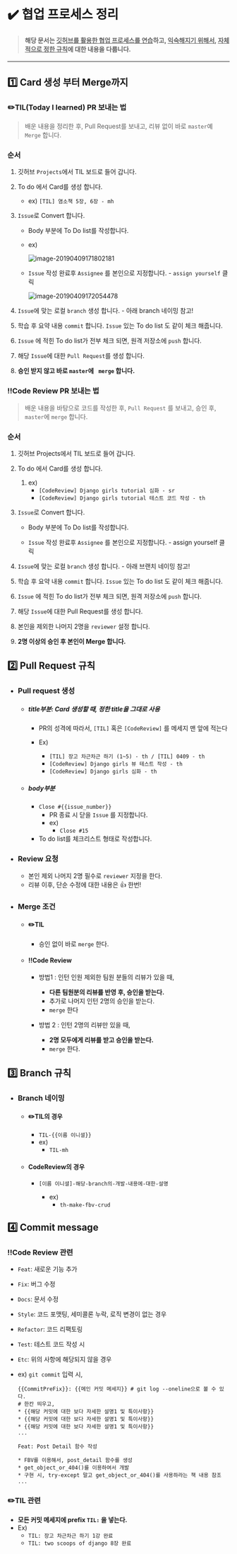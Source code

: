 # :heavy_check_mark: 협업 프로세스 정리

> #### 해당 문서는 <u>깃허브를 활용한 협업 프로세스를 연습</u>하고, <u>익숙해지기 위해서</u>, <u>자체적으로 정한 규칙</u>에 대한 내용을 다룹니다.



-------------------



## :one: Card 생성 부터 Merge까지 

### :pencil2:TIL(Today I learned) PR 보내는 법

> 배운 내용을 정리한 후, Pull Request를 보내고, 리뷰 없이 바로 `master`예 `Merge` 합니다.



### 순서

1. 깃허브 `Projects`에서 TIL 보드로 들어 갑니다.

2. To do 에서 Card를 생성 합니다.

    * ex) `[TIL] 염소책 5장, 6장 - mh`

3. `Issue`로 Convert 합니다.

    * Body 부분에 To Do list를 작성합니다.

    * ex)

        ![image-20190409171802181](assets/image-20190409171802181.png)

    * `Issue` 작성 완료후 `Assignee` 를 본인으로 지정합니다. - `assign yourself` 클릭

        ![image-20190409172054478](assets/image-20190409172054478.png)

4. `Issue`에 맞는 로컬 `branch` 생성 합니다. - 아래 branch 네이밍 참고!

5. 학습 후 요약 내용 `commit` 합니다. `Issue` 있는 To do list 도 같이 체크 해줍니다.

6. `Issue` 에 적힌 To do list가 전부 체크 되면, 원격 저장소에 `push` 합니다.

7. 해당 `Issue`에 대한 `Pull Request`를 생성 합니다.

8. **승인 받지 않고 바로 `master`에 ` merge` 합니다.** 





### :bangbang:Code Review PR 보내는 법

> 배운 내용을 바탕으로 코드를 작성한 후, `Pull Request` 를 보내고, 승인 후, `master`에 `merge` 합니다.



### 순서

1. 깃허브 Projects에서 TIL 보드로 들어 갑니다.

2. To do 에서 Card를 생성 합니다.

    1. ex)
        - `[CodeReview] Django girls tutorial 심화 - sr`
        - `[CodeReview] Django girls tutorial 테스트 코드 작성 - th`

3. `Issue`로 Convert 합니다.
    - Body 부분에 To Do list를 작성합니다.

    - `Issue` 작성 완료후 `Assignee` 를 본인으로 지정합니다. - assign yourself 클릭

4. `Issue`에 맞는 로컬 `branch` 생성 합니다. - 아래 브랜치 네이밍 참고!

5. 학습 후 요약 내용 `commit` 합니다. `Issue` 있는 To do list 도 같이 체크 해줍니다.

6. `Issue` 에 적힌 To do list가 전부 체크 되면, 원격 저장소에 `push` 합니다.

7. 해당 `Issue`에 대한 Pull Request를 생성 합니다.

8. 본인을 제외한 나머지 2명을 `reviewer` 설정 합니다.

9. **2명 이상의 승인 후 본인이 Merge 합니다.**



#### 

## :two: Pull Request 규칙

- ### Pull request 생성

    - ##### title부분: Card 생성할 때, 정한 title을 그대로 사용

        - PR의 성격에 따라서, `[TIL]`  혹은 `[CodeReview]` 를 메세지 맨 앞에 적는다

        - Ex)

            - `[TIL] 장고 차근차근 하기 (1~5) - th / [TIL] 0409 - th`
            - `[CodeReview] Django girls 뷰 테스트 작성 - th`
            - `[CodeReview] Django girls 심화 - th`

            

    - ##### body부분

        - `Close #{{issue_number}}`
            - PR 종료 시 닫을 `Issue` 를 지정합니다.
            - ex)
                - `Close #15`
        - To do list를 체크리스트 형태로 작성합니다.

        

- ### Review 요청

    - 본인 제외 나머지 2명 필수로 `reviewer` 지정을 한다.
    - 리뷰 이후, 단순 수정에 대한 내용은 :thumbsup: 한번!

    

- ### Merge 조건

    - #### :pencil2:TIL

        - 승인 없이 바로 `merge` 한다.

    - #### :bangbang:Code Review

        * 방법1 : 인턴 인원 제외한 팀원 분들의 리뷰가 있을 때, 
            * **다른 팀원분의 리뷰를 반영 후, 승인을 받는다.**
            * 추가로 나머지 인턴 2명의 승인을 받는다.
            * `merge` 한다

        * 방법 2 : 인턴 2명의 리뷰만 있을 때,
            * **2명 모두에게 리뷰를 받고 승인을 받는다.**
            * `merge` 한다.

            

    

## :three: Branch 규칙

- ### Branch 네이밍

    - #### :pencil2:TIL의 경우

        - `TIL-{{이름 이니셜}}`
        - ex)
            - `TIL-mh`

    - #### CodeReview의 경우

        - `[이름 이니셜]-해당-branch의-개발-내용에-대한-설명`

            - ex)
                - `th-make-fbv-crud`

            

## :four: Commit message

### :bangbang:Code Review 관련

- `Feat`: 새로운 기능 추가

- `Fix`: 버그 수정

- `Docs`: 문서 수정

- `Style`: 코드 포맷팅, 세미콜론 누락, 로직 변경이 없는 경우

- `Refactor`: 코드 리팩토링

- `Test`: 테스트 코드 작성 시

- `Etc`: 위의 사항에 해당되지 않을 경우

- ex) `git commit` 입력 시,

    ```shell
    {{CommitPreFix}}: {{메인 커밋 메세지}} # git log --oneline으로 볼 수 있다.
    # 한칸 띄우고,
    * {{해당 커밋에 대한 보다 자세한 설명1 및 특이사항}}
    * {{해당 커밋에 대한 보다 자세한 설명1 및 특이사항}}
    * {{해당 커밋에 대한 보다 자세한 설명1 및 특이사항}}
    ...
    ```

    

    ```
    Feat: Post Detail 함수 작성
    
    * FBV를 이용해서, post_detail 함수를 생성
    * get_object_or_404()를 이용하여서 개발
    * 구현 시, try-except 말고 get_object_or_404()를 사용하라는 책 내용 참조
    ...
    ```

    

### :pencil2:TIL 관련

- **모든 커밋 메세지에 prefix `TIL:` 을 넣는다.**
- Ex)
    - `TIL: 장고 차근차근 하기 1강 완료`
    - `TIL: two scoops of django 8장 완료`
